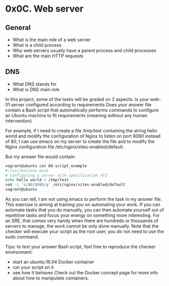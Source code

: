 # 0x0C. Web server

## General
* What is the main role of a web server
* What is a child process
* Why web servers usually have a parent process and child processes
* What are the main HTTP requests

## DNS
* What DNS stands for
* What is DNS main role

In this project, some of the tasks will be graded on 2 aspects:
Is your web-01 server configured according to requirements
Does your answer file contain a Bash script that automatically performs commands to configure an Ubuntu machine to fit requirements (meaning without any human intervention)

For example, if I need to create a file /tmp/test containing the string hello world and modify the configuration of Nginx to listen on port 8080 instead of 80, I can use emacs on my server to create the file and to modify the Nginx configuration file /etc/nginx/sites-enabled/default.

But my answer file would contain:
```sh
vagrant@ubuntu cat 88-script_example
#!/usr/bin/env bash
# Configuring a server with specification XYZ
echo hello world > /tmp/test
sed -i 's/80/8080/g' /etc/nginx/sites-enabled/default
vagrant@ubuntu
```

As you can tell, I am not using emacs to perform the task in my answer file. This exercise is aiming at training you on automating your work. If you can automate tasks that you do manually, you can then automate yourself out of repetitive tasks and focus your energy on something more interesting. For an SRE, that comes very handy when there are hundreds or thousands of servers to manage, the work cannot be only done manually. Note that the checker will execute your script as the root user, you do not need to use the sudo command.

Tips: to test your answer Bash script, feel free to reproduce the checker environment:

* start an ubuntu:16.04 Docker container
* run your script on it
* see how it behaves
Check out the Docker concept page for more info about how to manipulate containers.
